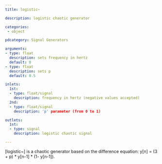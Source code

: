 ```yaml
---
title: logistic~

description: logistic chaotic generator

categories:
 - object

pdcategory: Signal Generators

arguments:
- type: float
  description: sets frequency in hertz
  default: 0
- type: float
  description: sets p
  default: 0.5

inlets:
  1st:
  - type: float/signal
    description: frequency in hertz (negative values accepted)
  2nd:
  - type: float/signal
    description: 'p' parameter (from 0 to 1)

outlets:
  1st:
  - type: signal
    description: logistic chaotic signal

---
```


[logistic~] is a chaotic generator based on the difference equation: y[n] = (3 + p) * y[n-1] * (1- y[n-1]).


